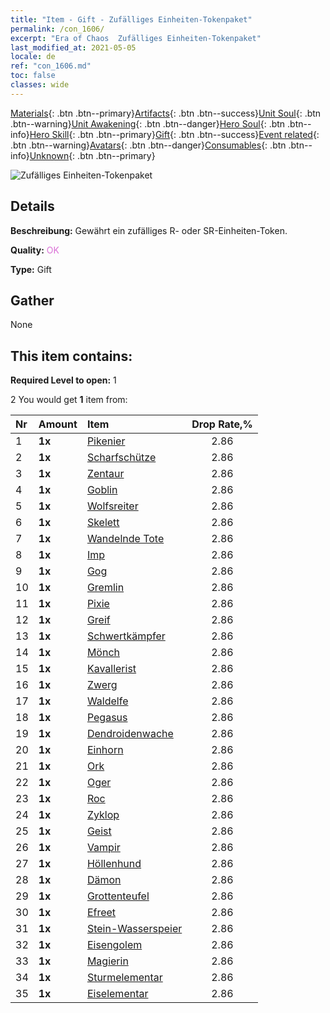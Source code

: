 ```yaml
---
title: "Item - Gift - Zufälliges Einheiten-Tokenpaket"
permalink: /con_1606/
excerpt: "Era of Chaos  Zufälliges Einheiten-Tokenpaket"
last_modified_at: 2021-05-05
locale: de
ref: "con_1606.md"
toc: false
classes: wide
---
```

 [Materials](/ItemsDE/){: .btn .btn--primary}[Artifacts](/ItemsDE/Artifacts/){: .btn .btn--success}[Unit Soul](/ItemsDE/UnitSoul/){: .btn .btn--warning}[Unit Awakening](/ItemsDE/UnitAwakening/){: .btn .btn--danger}[Hero Soul](/ItemsDE/HeroSoul/){: .btn .btn--info}[Hero Skill](/ItemsDE/HeroSkill/){: .btn .btn--primary}[Gift](/ItemsDE/Gift/){: .btn .btn--success}[Event related](/ItemsDE/Events/){: .btn .btn--warning}[Avatars](/ItemsDE/Avatars/){: .btn .btn--danger}[Consumables](/ItemsDE/Consumables/){: .btn .btn--info}[Unknown](/ItemsDE/Unknown/){: .btn .btn--primary}

 ![Zufälliges Einheiten-Tokenpaket](/images/t/i_907222.png)

## Details
 **Beschreibung:** Gewährt ein zufälliges R- oder SR-Einheiten-Token.

 **Quality:** <span style="color: #DA70D6">OK</span>

 **Type:** Gift

## Gather

  None

## This item contains:

 **Required Level to open:** 1

 2 You would get **1** item  from:

  | Nr | Amount |     Item    | Drop Rate,% |
  |:---|:-------|:------------|:---------:|
  | 1 |  **1x** | [Pikenier](/ItemsDE/unt_190/) | 2.86 | 
  | 2 |  **1x** | [Scharfschütze](/ItemsDE/unt_191/) | 2.86 | 
  | 3 |  **1x** | [Zentaur](/ItemsDE/unt_199/) | 2.86 | 
  | 4 |  **1x** | [Goblin](/ItemsDE/unt_217/) | 2.86 | 
  | 5 |  **1x** | [Wolfsreiter](/ItemsDE/unt_218/) | 2.86 | 
  | 6 |  **1x** | [Skelett](/ItemsDE/unt_208/) | 2.86 | 
  | 7 |  **1x** | [Wandelnde Tote](/ItemsDE/unt_209/) | 2.86 | 
  | 8 |  **1x** | [Imp](/ItemsDE/unt_226/) | 2.86 | 
  | 9 |  **1x** | [Gog](/ItemsDE/unt_227/) | 2.86 | 
  | 10 |  **1x** | [Gremlin](/ItemsDE/unt_235/) | 2.86 | 
  | 11 |  **1x** | [Pixie](/ItemsDE/unt_262/) | 2.86 | 
  | 12 |  **1x** | [Greif](/ItemsDE/unt_192/) | 2.86 | 
  | 13 |  **1x** | [Schwertkämpfer](/ItemsDE/unt_193/) | 2.86 | 
  | 14 |  **1x** | [Mönch](/ItemsDE/unt_194/) | 2.86 | 
  | 15 |  **1x** | [Kavallerist](/ItemsDE/unt_195/) | 2.86 | 
  | 16 |  **1x** | [Zwerg](/ItemsDE/unt_200/) | 2.86 | 
  | 17 |  **1x** | [Waldelfe](/ItemsDE/unt_201/) | 2.86 | 
  | 18 |  **1x** | [Pegasus](/ItemsDE/unt_202/) | 2.86 | 
  | 19 |  **1x** | [Dendroidenwache](/ItemsDE/unt_203/) | 2.86 | 
  | 20 |  **1x** | [Einhorn](/ItemsDE/unt_204/) | 2.86 | 
  | 21 |  **1x** | [Ork](/ItemsDE/unt_219/) | 2.86 | 
  | 22 |  **1x** | [Oger](/ItemsDE/unt_220/) | 2.86 | 
  | 23 |  **1x** | [Roc](/ItemsDE/unt_221/) | 2.86 | 
  | 24 |  **1x** | [Zyklop](/ItemsDE/unt_222/) | 2.86 | 
  | 25 |  **1x** | [Geist](/ItemsDE/unt_210/) | 2.86 | 
  | 26 |  **1x** | [Vampir](/ItemsDE/unt_211/) | 2.86 | 
  | 27 |  **1x** | [Höllenhund](/ItemsDE/unt_228/) | 2.86 | 
  | 28 |  **1x** | [Dämon](/ItemsDE/unt_229/) | 2.86 | 
  | 29 |  **1x** | [Grottenteufel](/ItemsDE/unt_230/) | 2.86 | 
  | 30 |  **1x** | [Efreet](/ItemsDE/unt_231/) | 2.86 | 
  | 31 |  **1x** | [Stein-Wasserspeier](/ItemsDE/unt_236/) | 2.86 | 
  | 32 |  **1x** | [Eisengolem](/ItemsDE/unt_237/) | 2.86 | 
  | 33 |  **1x** | [Magierin](/ItemsDE/unt_238/) | 2.86 | 
  | 34 |  **1x** | [Sturmelementar](/ItemsDE/unt_263/) | 2.86 | 
  | 35 |  **1x** | [Eiselementar](/ItemsDE/unt_264/) | 2.86 | 
